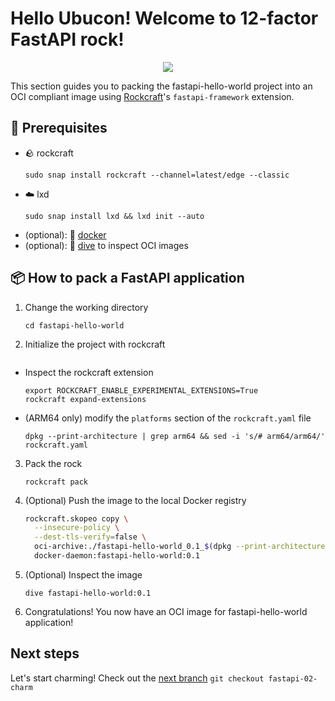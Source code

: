 # Hello Ubucon! Welcome to 12-factor FastAPI rock!

<p align="center">
    <img src="https://encrypted-tbn0.gstatic.com/images?q=tbn:ANd9GcQt_7ioYr9T6uh35rT46Z_cyNVtMM_SgbHppA&s">
</p>

This section guides you to packing the fastapi-hello-world project into an OCI compliant image
using [Rockcraft](https://github.com/canonical/rockcraft)'s `fastapi-framework` extension.

## 📝 Prerequisites

- 🪨 rockcraft
  ```
  sudo snap install rockcraft --channel=latest/edge --classic
  ```
- ☁️ lxd
  ```
  sudo snap install lxd && lxd init --auto
  ```
- (optional): 🐳 [docker](https://docs.docker.com/engine/install/)
- (optional): 🤿 [dive](https://github.com/wagoodman/dive) to inspect OCI images

## 📦 How to pack a FastAPI application

1. Change the working directory
   ```
   cd fastapi-hello-world
   ```
2. Initialize the project with rockcraft
   ```rockcraft init --profile fastapi-framework

   ```

- Inspect the rockcraft extension
  ```
  export ROCKCRAFT_ENABLE_EXPERIMENTAL_EXTENSIONS=True
  rockcraft expand-extensions
  ```
- (ARM64 only) modify the `platforms` section of the `rockcraft.yaml` file
  ```
  dpkg --print-architecture | grep arm64 && sed -i 's/# arm64/arm64/' rockcraft.yaml
  ```

3. Pack the rock
   ```
   rockcraft pack
   ```
4. (Optional) Push the image to the local Docker registry
   ```bash
   rockcraft.skopeo copy \
     --insecure-policy \
     --dest-tls-verify=false \
     oci-archive:./fastapi-hello-world_0.1_$(dpkg --print-architecture)$.rock \
     docker-daemon:fastapi-hello-world:0.1
   ```
5. (Optional) Inspect the image
   ```
   dive fastapi-hello-world:0.1
   ```
6. Congratulations! You now have an OCI image for fastapi-hello-world application!

## Next steps

Let's start charming! Check out the [next branch](https://github.com/yanksyoon/hello-ubucon/tree/fastapi-02-charm) `git checkout fastapi-02-charm`
